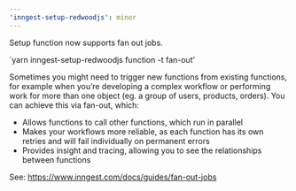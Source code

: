 ```yaml
---
'inngest-setup-redwoodjs': minor
---
```


Setup function now supports fan out jobs.

`yarn inngest-setup-redwoodjs function -t fan-out'

Sometimes you might need to trigger new functions from existing functions, for example when you’re
developing a complex workflow or performing work for more than one object (eg. a group of users,
products, orders). You can achieve this via fan-out, which:

- Allows functions to call other functions, which run in parallel
- Makes your workflows more reliable, as each function has its own retries and will fail
  individually on permanent errors
- Provides insight and tracing, allowing you to see the relationships between functions

See: https://www.inngest.com/docs/guides/fan-out-jobs
